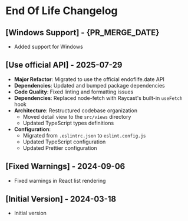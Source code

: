 # End Of Life Changelog

## [Windows Support] - {PR_MERGE_DATE}

- Added support for Windows

## [Use official API] - 2025-07-29

- **Major Refactor**: Migrated to use the official endoflife.date API
- **Dependencies**: Updated and bumped package dependencies
- **Code Quality**: Fixed linting and formatting issues
- **Dependencies**: Replaced node-fetch with Raycast's built-in `useFetch` hook
- **Architecture**: Restructured codebase organization
  - Moved detail view to the `src/views` directory
  - Updated TypeScript types definitions
- **Configuration**:
  - Migrated from `.eslintrc.json` to `eslint.config.js`
  - Updated TypeScript configuration
  - Updated Prettier configuration

## [Fixed Warnings] - 2024-09-06

- Fixed warnings in React list rendering

## [Initial Version] - 2024-03-18

- Initial version
